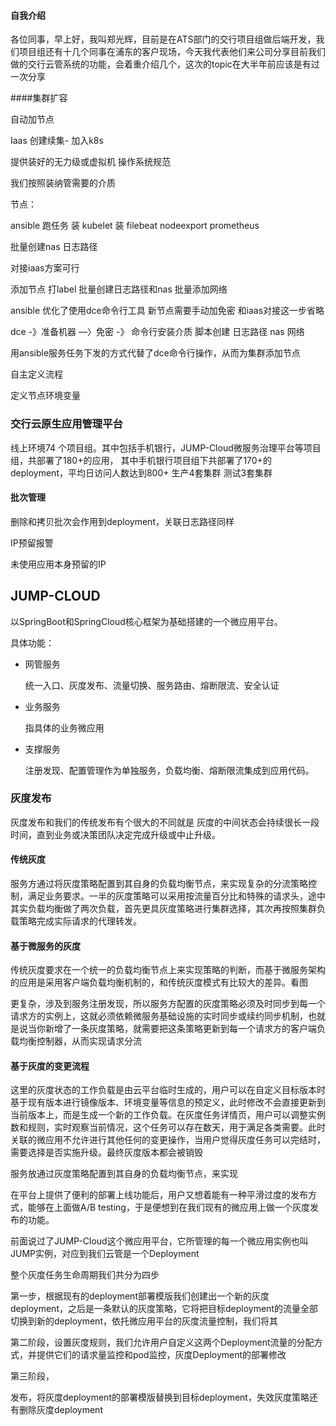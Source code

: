 #### 自我介绍

各位同事，早上好，我叫郑光辉，目前是在ATS部门的交行项目组做后端开发，我们项目组还有十几个同事在浦东的客户现场，今天我代表他们来公司分享目前我们做的交行云管系统的功能，会着重介绍几个，这次的topic在大半年前应该是有过一次分享

####集群扩容

自动加节点

Iaas  创建续集- 加入k8s 

提供装好的无力级或虚拟机  操作系统规范

我们按照装纳管需要的介质 

节点：

ansible 跑任务 装 kubelet 装 filebeat nodeexport prometheus

批量创建nas 日志路径

对接iaas方案可行

添加节点  打label 批量创建日志路径和nas 批量添加网络

ansible 优化了使用dce命令行工具 新节点需要手动加免密 和iaas对接这一步省略 

dce -》准备机器 —〉免密 -》 命令行安装介质 脚本创建 日志路径 nas 网络

用ansible服务任务下发的方式代替了dce命令行操作，从而为集群添加节点

自主定义流程

定义节点环境变量





### 交行云原生应用管理平台

线上环境74 个项目组。其中包括手机银行，JUMP-Cloud微服务治理平台等项目组，共部署了180+的应用， 其中手机银行项目组下共部署了170+的deployment，平均日访问人数达到800+  生产4套集群  测试3套集群

#### 批次管理

删除和拷贝批次会作用到deployment，关联日志路径同样

IP预留报警

未使用应用本身预留的IP

## JUMP-CLOUD

以SpringBoot和SpringCloud核心框架为基础搭建的一个微应用平台。

具体功能：

- 网管服务

  统一入口、灰度发布、流量切换、服务路由、熔断限流、安全认证

- 业务服务

  指具体的业务微应用

- 支撑服务

  注册发现、配置管理作为单独服务，负载均衡、熔断限流集成到应用代码。

### 灰度发布

灰度发布和我们的传统发布有个很大的不同就是 灰度的中间状态会持续很长一段时间，直到业务或决策团队决定完成升级或中止升级。

#### 传统灰度

服务方通过将灰度策略配置到其自身的负载均衡节点，来实现复杂的分流策略控制，满足业务要求。一半的灰度策略可以采用按流量百分比和特殊的请求头，途中其实负载均衡做了两次负载，首先更具灰度策略进行集群选择，其次再按照集群负载策略完成实际请求的代理转发。

#### 基于微服务的灰度

传统灰度要求在一个统一的负载均衡节点上来实现策略的判断，而基于微服务架构的应用是采用客户端负载均衡机制的，和传统灰度模式有比较大的差异。看图

更复杂，涉及到服务注册发现，所以服务方配置的灰度策略必须及时同步到每一个请求方的实例上，这就必须依赖微服务基础设施的实时同步或续约同步机制，也就是说当你新增了一条灰度策略，就需要把这条策略更新到每一个请求方的客户端负载均衡控制器，从而实现请求分流

#### 基于灰度的变更流程

这里的灰度状态的工作负载是由云平台临时生成的，用户可以在自定义目标版本时基于现有版本进行镜像版本、环境变量等信息的预定义，此时修改不会直接更新到当前版本上，而是生成一个新的工作负载。在灰度任务详情页，用户可以调整实例数和规则，实时观察当前情况，这个任务可以存在数天，用于满足各类需要。此时关联的微应用不允许进行其他任何的变更操作，当用户觉得灰度任务可以完结时，需要选择是否实施升级。最终灰度版本都会被销毁



服务放通过灰度策略配置到其自身的负载均衡节点，来实现

在平台上提供了便利的部署上线功能后，用户又想着能有一种平滑过度的发布方式，能够在上面做A/B testing，于是便想到在我们现有的微应用上做一个灰度发布的功能。

前面说过了JUMP-Cloud这个微应用平台，它所管理的每一个微应用实例也叫JUMP实例，对应到我们云管是一个Deployment

整个灰度任务生命周期我们共分为四步

第一步，根据现有的deployment部署模版我们创建出一个新的灰度deployment，之后是一条默认的灰度策略，它将把目标deployment的流量全部切换到新的deployment，依托微应用平台的灰度流量控制，我们将其

第二阶段，设置灰度规则，我们允许用户自定义这两个Deployment流量的分配方式，并提供它们的请求量监控和pod监控，灰度Deployment的部署修改

第三阶段，

发布，将灰度deployment的部署模版替换到目标deployment，失效灰度策略还有删除灰度deployment








